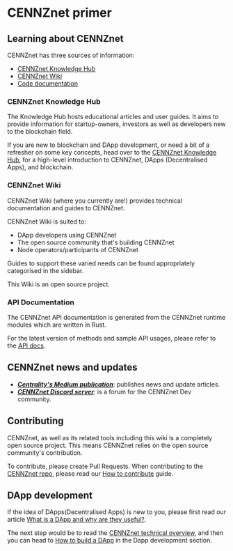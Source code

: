 # CENNZnet primer

## Learning about CENNZnet

CENNZnet has three sources of information:
* [CENNZnet Knowledge Hub](https://cennz.net/knowledge-hub/)
* [CENNZnet Wiki](Home)
* [Code documentation](https://github.com/cennznet/api.js/tree/develop/docs)

### CENNZnet Knowledge Hub

The Knowledge Hub hosts educational articles and user guides. It aims to provide information for startup-owners, investors as well as developers new to the blockchain field.

If you are new to blockchain and DApp development, or need a bit of a refresher on some key concepts, head over to the [CENNZnet Knowledge Hub](https://cennz.net/knowledge-hub/), for a high-level introduction to CENNZnet, DApps (Decentralised Apps), and blockchain. 

### CENNZnet Wiki

CENNZnet Wiki (where you currently are!) provides technical documentation and guides to CENNZnet.

CENNZnet Wiki is suited to:
* DApp developers using CENNZnet
* The open source community that's building CENNZnet
* Node operators/participants of CENNZnet

Guides to support these varied needs can be found appropriately categorised in the sidebar.

This Wiki is an open source project.


### API Documentation

The CENNZnet API documentation is generated from the CENNZnet runtime modules which are written in Rust.

For the latest version of methods and sample API usages, please refer to the [API docs](https://github.com/cennznet/api.js/tree/develop/docs).


## CENNZnet news and updates
* ***[Centrality's Medium publication](https://medium.com/centrality)***: publishes news and update articles.
* ***[CENNZnet Discord server](https://discord.gg/AnB3tRtkJ4)***: is a forum for the CENNZnet Dev community.

## Contributing

CENNZnet, as well as its related tools including this wiki is a completely open source project. This means CENNZnet relies on the open source community's contribution.

To contribute, please create Pull Requests.
When contributing to the [CENNZnet repo](https://github.com/cennznet/cennznet), please read our [How to contribute](https://github.com/cennznet/cennznet/blob/develop/docs/CONTRIBUTING.md) guide.

## DApp development

If the idea of DApps(Decentralised Apps) is new to you, please first read our article [What is a DApp and why are they useful?](https://cennz.net/blog/featured-blog-post/what-is-a-dapp/).

The next step would be to read the [CENNZnet technical overview](Getting-started/CENNZnet-technical-overview), and then you can head to [How to build a DApp](Dapp-development/Guides/How-to-build-a-DApp) in the Dapp development section.
